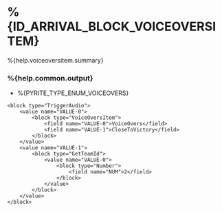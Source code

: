 # %{ID_ARRIVAL_BLOCK_VOICEOVERSITEM}

%{help.voiceoversitem.summary}

### %{help.common.output}

-   %{PYRITE_TYPE_ENUM_VOICEOVERS}

```
<block type="TriggerAudio">
    <value name="VALUE-0">
        <block type="VoiceOversItem">
            <field name="VALUE-0">VoiceOvers</field>
            <field name="VALUE-1">CloseToVictory</field>
        </block>
    </value>
    <value name="VALUE-1">
        <block type="GetTeamId">
            <value name="VALUE-0">
                <block type="Number">
                    <field name="NUM">2</field>
                </block>
            </value>
        </block>
    </value>
</block>
```
